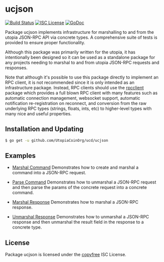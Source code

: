 ucjson
=======

[![Build Status](https://travis-ci.org/Utopia/ucd.png?branch=master)](https://travis-ci.org/Utopia/ucd)
[![ISC License](https://img.shields.io/badge/license-ISC-blue.svg)](http://copyfree.org)
[![GoDoc](https://img.shields.io/badge/godoc-reference-blue.svg)](https://godoc.org/github.com/UtopiaCoinOrg/ucd/ucjson)

Package ucjson implements infrastructure for marshalling to and from the utopia
JSON-RPC API via concrete types.  A comprehensive suite of tests is provided to
ensure proper functionality.

Although this package was primarily written for the utopia, it has intentionally
been designed so it can be used as a standalone package for any projects needing
to marshal to and from utopia JSON-RPC requests and responses.

Note that although it's possible to use this package directly to implement an
RPC client, it is not recommended since it is only intended as an infrastructure
package.  Instead, RPC clients should use the
[rpcclient](https://github.com/UtopiaCoinOrg/ucd/tree/master/rpcclient) package which
provides a full blown RPC client with many features such as automatic connection
management, websocket support, automatic notification re-registration on
reconnect, and conversion from the raw underlying RPC types (strings, floats,
ints, etc) to higher-level types with many nice and useful properties.

## Installation and Updating

```bash
$ go get -u github.com/UtopiaCoinOrg/ucd/ucjson
```

## Examples

* [Marshal Command](https://godoc.org/github.com/UtopiaCoinOrg/ucd/ucjson#example-MarshalCmd)
  Demonstrates how to create and marshal a command into a JSON-RPC request.

* [Parse Command](https://godoc.org/github.com/UtopiaCoinOrg/ucd/ucjson#example-ParseParams)
  Demonstrates how to unmarshal a JSON-RPC request and then parse the params
  of the concrete request into a concrete command.

* [Marshal Response](https://godoc.org/github.com/UtopiaCoinOrg/ucd/ucjson#example-MarshalResponse)
  Demonstrates how to marshal a JSON-RPC response.

* [Unmarshal Response](https://godoc.org/github.com/UtopiaCoinOrg/ucd/ucjson#example-package--UnmarshalResponse)
  Demonstrates how to unmarshal a JSON-RPC response and then unmarshal the
  result field in the response to a concrete type.

## License

Package ucjson is licensed under the [copyfree](http://copyfree.org) ISC
License.
